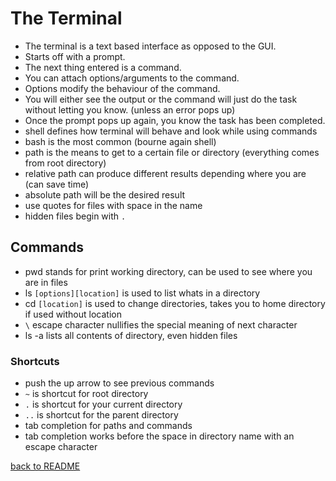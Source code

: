 # The Terminal

- The terminal is a text based interface as opposed to the GUI.
- Starts off with a prompt. 
- The next thing entered is a command. 
- You can attach options/arguments to the command. 
- Options modify the behaviour of the command. 
- You will either see the output or the command will just do the task without letting you know. (unless an error pops up) 
- Once the prompt pops up again, you know the task has been completed.
- shell defines how terminal will behave and look while using commands
- bash is the most common (bourne again shell)
- path is the means to get to a certain file or directory (everything comes from root directory)
- relative path can produce different results depending where you are (can save time)
- absolute path will be the desired result 
- use quotes for files with space in the name
- hidden files begin with `.`

## Commands
- pwd stands for print working directory, can be used to see where you are in files
- ls `[options][location]` is used to list whats in a directory
- cd `[location]` is used to change directories, takes you to home directory if used without location
- `\` escape character nullifies the special meaning of next character
- ls -a lists all contents of directory, even hidden files

### Shortcuts
- push the up arrow to see previous commands
- `~` is shortcut for root directory
- `.` is shortcut for your current directory
- `..` is shortcut for the parent directory
- tab completion for paths and commands
- tab completion works before the space in directory name with an escape character


[back to README](https://stubtail42.github.io/reading-notes/)
